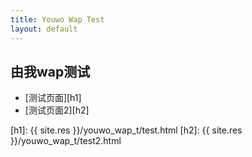 ```yaml
---
title: Youwo Wap Test
layout: default
---
```


由我wap测试
---------------------------

- [测试页面][h1]
- [测试页面2][h2]


[h1]: {{ site.res }}/youwo_wap_t/test.html
[h2]: {{ site.res }}/youwo_wap_t/test2.html

